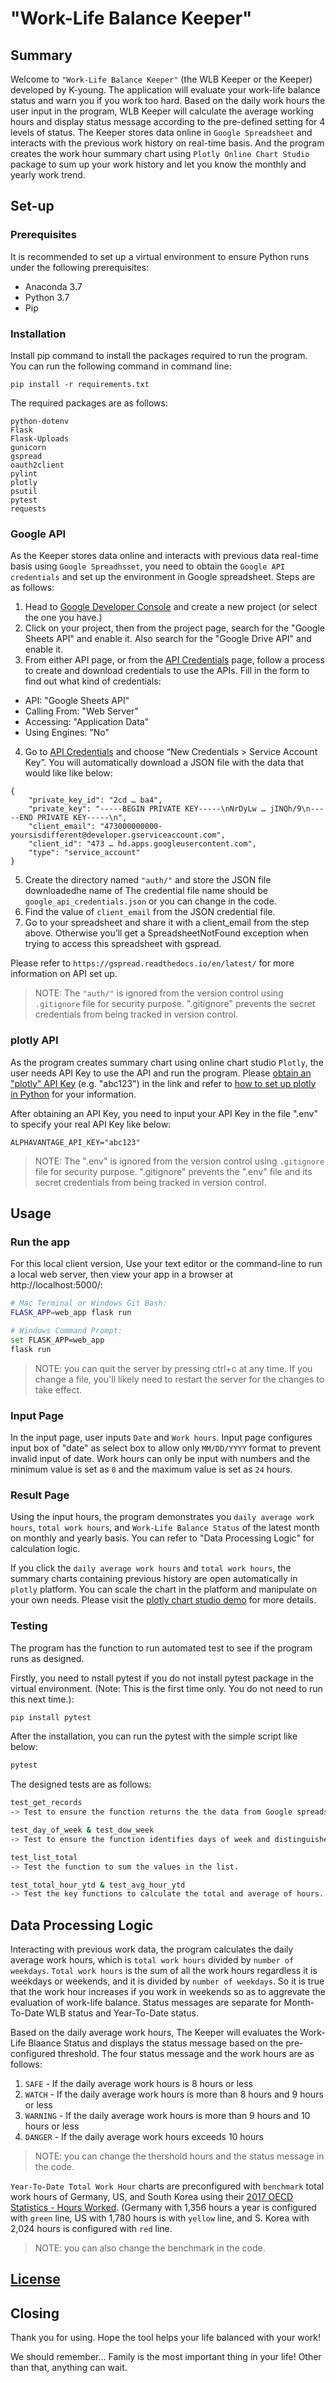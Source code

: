 # "Work-Life Balance Keeper"

## Summary

Welcome to `"Work-Life Balance Keeper"` (the WLB Keeper or the Keeper) developed by K-young. The application will evaluate your work-life balance status and warn you if you work too hard. Based on the daily work hours the user input in the program, WLB Keeper will calculate the average working hours and display status message according to the pre-defined setting for 4 levels of status. The Keeper stores data online in `Google Spreadsheet` and interacts with the previous work history on real-time basis. And the program creates the work hour summary chart using `Plotly Online Chart Studio` package to sum up your work history and let you know the monthly and yearly work trend.


## Set-up

### Prerequisites

It is recommended to set up a virtual environment to ensure Python runs under the following prerequisites:
  + Anaconda 3.7
  + Python 3.7
  + Pip


### Installation

Install pip command to install the packages required to run the program. You can run the following command in command line:
```
pip install -r requirements.txt
```

The required packages are as follows:
```
python-dotenv
Flask
Flask-Uploads    
gunicorn
gspread
oauth2client
pylint
plotly
psutil
pytest
requests
```

### Google API

As the Keeper stores data online and interacts with previous data real-time basis using `Google Spreadhsset`, you need to obtain the `Google API credentials` and set up the environment in Google spreadsheet. Steps are as follows:

1. Head to [Google Developer Console](https://console.developers.google.com/cloud-resource-manager) and create a new project (or select the one you have.)
2. Click on your project, then from the project page, search for the "Google Sheets API" and enable it. Also search for the "Google Drive API" and enable it. 
3. From either API page, or from the [API Credentials](https://console.developers.google.com/apis/credentials) page, follow a process to create and download credentials to use the APIs. Fill in the form to find out what kind of credentials:

  + API: "Google Sheets API"
  + Calling From: "Web Server"
  + Accessing: "Application Data"
  + Using Engines: "No"

4. Go to [API Credentials](https://console.developers.google.com/apis/credentials) and choose “New Credentials > Service Account Key”.
   You will automatically download a JSON file with the data that would like like below:
```
{
    "private_key_id": "2cd … ba4",
    "private_key": "-----BEGIN PRIVATE KEY-----\nNrDyLw … jINQh/9\n-----END PRIVATE KEY-----\n",
    "client_email": "473000000000-yoursisdifferent@developer.gserviceaccount.com",
    "client_id": "473 … hd.apps.googleusercontent.com",
    "type": "service_account"
}
```
5. Create the directory named `"auth/"` and store the JSON file downloadedhe name of 
   The credential file name should be `google_api_credentials.json` or you can change in the code.
6. Find the value of `client_email` from the JSON credential file.
7. Go to your spreadsheet and share it with a client_email from the step above. 
   Otherwise you’ll get a SpreadsheetNotFound exception when trying to access this spreadsheet with gspread.

Please refer to `https://gspread.readthedocs.io/en/latest/` for more information on API set up.

> NOTE: The  `"auth/"` is ignored from the version control using `.gitignore` file for security purpose. ".gitignore" prevents the secret credentials from being tracked in version control. 


### plotly API

As the program creates summary chart using online chart studio `Plotly`, the user needs API Key to use the API and run the program. Please [obtain an "plotly" API Key](https://plot.ly/settings/api#/) (e.g. "abc123") in the link and refer to [how to set up plotly in Python](https://plot.ly/python/getting-started/) for your information.

After obtaining an API Key, you need to input your API Key in the file ".env" to specify your real API Key like below:

    ALPHAVANTAGE_API_KEY="abc123"

> NOTE: The ".env" is ignored from the version control using `.gitignore` file for security purpose. ".gitignore" prevents the ".env" file and its secret credentials from being tracked in version control. 


## Usage

### Run the app

For this local client version, Use your text editor or the command-line to run a local web server, then view your app in a browser at http://localhost:5000/:

```sh
# Mac Terminal or Windows Git Bash:
FLASK_APP=web_app flask run

# Windows Command Prompt:
set FLASK_APP=web_app
flask run
```

> NOTE: you can quit the server by pressing ctrl+c at any time. If you change a file, you'll likely need to restart the server for the changes to take effect.

### Input Page

In the input page, user inputs `Date` and `Work hours`. Input page configures input box of "date" as select box to allow only `MM/DD/YYYY` format to prevent invalid input of date. Work hours can only be input with numbers and the minimum value is set as `0` and the maximum value is set as `24` hours. 

### Result Page

Using the input hours, the program demonstrates you `daily average work hours`, `total work hours`, and `Work-Life Balance Status` of the latest month on monthly and yearly basis. You can refer to "Data Processing Logic" for calculation logic.

If you click the `daily average work hours` and `total work hours`, the summary charts containing previous history are open automatically in `plotly` platform. You can scale the chart in the platform and manipulate on your own needs. Please visit the [plotly chart studio demo](https://plot.ly/online-chart-maker/) for more details.


### Testing

The program has the function to run automated test to see if the program runs as designed. 

Firstly, you need to nstall pytest if you do not install pytest package in the virtual environment. 
    (Note: This is the first time only. You do not need to run this next time.):

```sh
pip install pytest
```

After the installation, you can run the pytest with the simple script like below:
```sh
pytest
```

The designed tests are as follows:
```sh
test_get_records
-> Test to ensure the function returns the the data from Google spreadsheet. 

test_day_of_week & test_dow_week
-> Test to ensure the function identifies days of week and distinguishes weekdays and weekends.

test_list_total
-> Test the function to sum the values in the list.

test_total_hour_ytd & test_avg_hour_ytd
-> Test the key functions to calculate the total and average of hours.
```


## Data Processing Logic

Interacting with previous work data, the program calculates the daily average work hours, which is `total work hours` divided by `number of weekdays`. `Total work hours` is the sum of all the work hours regardless it is weekdays or weekends, and it is divided by `number of weekdays`. So it is true that the work hour increases if you work in weekends so as to aggrevate the evaluation of work-life balance. Status messages are separate for Month-To-Date WLB status and Year-To-Date status.

Based on the daily average work hours, The Keeper will evaluates the Work-Life Blaance Status and displays the status message based on the pre-configured threshold. The four status message and the work hours are as follows:

  1. `SAFE` - If the daily average work hours is 8 hours or less
  2. `WATCH` - If the daily average work hours is more than 8 hours and 9 hours or less
  3. `WARNING` - If the daily average work hours is more than 9 hours and 10 hours or less
  4. `DANGER` - If the daily average work hours exceeds 10 hours

> NOTE: you can change the thershold hours and the status message in the code.

`Year-To-Date Total Work Hour` charts are preconfigured with `benchmark` total work hours of Germany, US, and South Korea using their [2017 OECD Statistics - Hours Worked](https://data.oecd.org/emp/hours-worked.htm). (Germany with 1,356 hours a year is configured with `green` line, US with 1,780 hours is with `yellow` line, and S. Korea with 2,024 hours is configured with `red` line.

> NOTE: you can also change the benchmark in the code.


## [License](/LICENSE.md)


## Closing

Thank you for using. Hope the tool helps your life balanced with your work! 

We should remember... 
Family is the most important thing in your life! 
Other than that, anything can wait.
